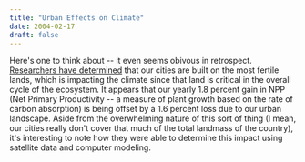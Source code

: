 ```yaml
---
title: "Urban Effects on Climate"
date: 2004-02-17
draft: false
---
```

Here's one to think about -- it even seems obivous in retrospect. [Researchers have determined](https://web.archive.org/web/20040403125935/http://www.newsisfree.com/iclick/i,31917400,192,f/) that our cities are built on the most fertile lands, which is impacting the climate since that land is critical in the overall cycle of the ecosystem. It appears that our yearly 1.8 percent gain in NPP (Net Primary Productivity -- a measure of plant growth based on the rate of carbon absorption) is being offset by a 1.6 percent loss due to our urban landscape. Aside from the overwhelming nature of this sort of thing (I mean, our cities really don't cover that much of the total landmass of the country), it's interesting to note how they were able to determine this impact using satellite data and computer modeling.
